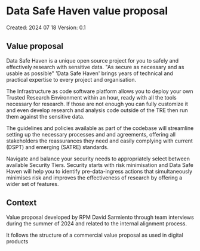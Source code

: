 # Data Safe Haven value proposal

Created: 2024 07 18
Version: 0.1

## Value proposal

Data Safe Haven is a unique open source project for you to safely and effectively research with sensitive data.
"As secure as necessary and as usable as possible" 'Data Safe Haven' brings years of technical and practical expertise to every project and organisation.

The Infrastructure as code software platform allows you to deploy your own Trusted Research Environment within an hour,
ready with all the tools necessary for research.
If those are not enough you can fully customize it and even develop research and analysis code outside of the TRE then run them against the sensitive data.

The guidelines and policies available as part of the codebase will streamline setting up the necessary processes and and agreements,
offering all stakeholders the reassurances they need and easily complying with current (DSPT) and emerging (SATRE) standards.

Navigate and balance your security needs to appropriately select between available Security Tiers.
Security starts with risk minimisation and Data Safe Haven will help you to identify pre-data-ingress actions that simultaneously minimises risk and improves the effectiveness of research by offering a wider set of features.

## Context

Value proposal developed by RPM David Sarmiento through team interviews during the summer of 2024 and related to the internal alignment process.

It follows the structure of a commercial value proposal as used in digital products
